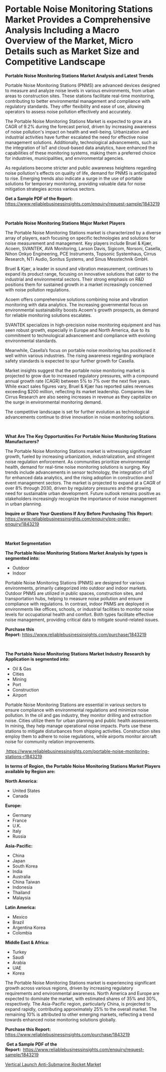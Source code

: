 <p><h1>Portable Noise Monitoring Stations Market Provides a Comprehensive Analysis Including a Macro Overview of the Market, Micro Details such as Market Size and Competitive Landscape</h1></p><p><strong>Portable Noise Monitoring Stations Market Analysis and Latest Trends</strong></p>
<p><p>Portable Noise Monitoring Stations (PNMS) are advanced devices designed to measure and analyze noise levels in various environments, from urban areas to construction sites. These stations facilitate real-time monitoring, contributing to better environmental management and compliance with regulatory standards. They offer flexibility and ease of use, allowing operators to assess noise pollution effectively and accurately.</p><p>The Portable Noise Monitoring Stations Market is expected to grow at a CAGR of 9.2% during the forecast period, driven by increasing awareness of noise pollution's impact on health and well-being. Urbanization and industrial activities have further escalated the need for effective noise management solutions. Additionally, technological advancements, such as the integration of IoT and cloud-based data analytics, have enhanced the capabilities of these monitoring systems, making them a preferred choice for industries, municipalities, and environmental agencies.</p><p>As regulations become stricter and public awareness heightens regarding noise pollution's effects on quality of life, demand for PNMS is anticipated to rise. Emerging trends also indicate a surge in the use of portable solutions for temporary monitoring, providing valuable data for noise mitigation strategies across various sectors.</p></p>
<p><strong>Get a Sample PDF of the Report:&nbsp;</strong> <a href="https://www.reliablebusinessinsights.com/enquiry/request-sample/1843219?utm_campaign=3134&utm_medium=2&utm_source=Github&utm_content=ia&utm_term=12042025&utm_id=portable-noise-monitoring-stations">https://www.reliablebusinessinsights.com/enquiry/request-sample/1843219</a></p>
<p>&nbsp;</p>
<p><strong>Portable Noise Monitoring Stations Major Market Players</strong></p>
<p><p>The Portable Noise Monitoring Stations market is characterized by a diverse array of players, each focusing on specific technologies and solutions for noise measurement and management. Key players include Bruel & Kjær, Acoem, SVANTEK, AVA Monitoring, Larson Davis, Sigicom, Norsoni, Casella, Nihon Onkyo Engineering, PCE Instruments, Topsonic Systemhaus, Cirrus Research, NTi Audio, Sonitus Systems, and Sinus Messtechnik GmbH.</p><p>Bruel & Kjær, a leader in sound and vibration measurement, continues to expand its product range, focusing on innovative solutions that cater to the industrial and environmental sectors. Their strong emphasis on R&D positions them for sustained growth in a market increasingly concerned with noise pollution regulations. </p><p>Acoem offers comprehensive solutions combining noise and vibration monitoring with data analytics. The increasing governmental focus on environmental sustainability boosts Acoem's growth prospects, as demand for reliable monitoring solutions escalates.</p><p>SVANTEK specializes in high-precision noise monitoring equipment and has seen robust growth, especially in Europe and North America, due to its commitment to technological advancement and compliance with evolving environmental standards.</p><p>Meanwhile, Casella’s focus on portable noise monitoring has positioned it well within various industries. The rising awareness regarding workplace safety standards is expected to spur further growth for Casella.</p><p>Market insights suggest that the portable noise monitoring market is projected to grow due to increased regulatory pressures, with a compound annual growth rate (CAGR) between 5% to 7% over the next five years. While exact sales figures vary, Bruel & Kjær has reported sales revenues exceeding $200 million, reflecting its market leadership. Companies like Cirrus Research are also seeing increases in revenue as they capitalize on the surge in environmental monitoring demand.</p><p>The competitive landscape is set for further evolution as technological advancements continue to drive innovation in noise monitoring solutions.</p></p>
<p>&nbsp;</p>
<p><strong>What Are The Key Opportunities For Portable Noise Monitoring Stations Manufacturers?</strong></p>
<p><p>The Portable Noise Monitoring Stations market is witnessing significant growth, fueled by increasing urbanization, industrialization, and stringent noise regulation enforcement. As communities prioritize environmental health, demand for real-time noise monitoring solutions is surging. Key trends include advancements in sensor technology, the integration of IoT for enhanced data analytics, and the rising adoption in construction and event management sectors. The market is projected to expand at a CAGR of over 8% through 2030, driven by regulatory pressures and the growing need for sustainable urban development. Future outlook remains positive as stakeholders increasingly recognize the importance of noise management in urban planning.</p></p>
<p><strong>Inquire or Share Your Questions If Any Before Purchasing This Report:</strong> <a href="https://www.reliablebusinessinsights.com/enquiry/pre-order-enquiry/1843219?utm_campaign=3134&utm_medium=2&utm_source=Github&utm_content=ia&utm_term=12042025&utm_id=portable-noise-monitoring-stations">https://www.reliablebusinessinsights.com/enquiry/pre-order-enquiry/1843219</a></p>
<p>&nbsp;</p>
<p><strong>Market Segmentation</strong></p>
<p><strong>The Portable Noise Monitoring Stations Market Analysis by types is segmented into:</strong></p>
<p><ul><li>Outdoor</li><li>Indoor</li></ul></p>
<p><p>Portable Noise Monitoring Stations (PNMS) are designed for various environments, primarily categorized into outdoor and indoor markets. Outdoor PNMS are utilized in public spaces, construction sites, and transportation hubs, helping to measure noise pollution and ensure compliance with regulations. In contrast, indoor PNMS are deployed in environments like offices, schools, or industrial facilities to monitor noise levels for occupational health and comfort. Both types facilitate effective noise management, providing critical data to mitigate sound-related issues.</p></p>
<p><strong>Purchase this Report:&nbsp;</strong><a href="https://www.reliablebusinessinsights.com/purchase/1843219?utm_campaign=3134&utm_medium=2&utm_source=Github&utm_content=ia&utm_term=12042025&utm_id=portable-noise-monitoring-stations">https://www.reliablebusinessinsights.com/purchase/1843219</a></p>
<p>&nbsp;</p>
<p><strong>The Portable Noise Monitoring Stations Market Industry Research by Application is segmented into:</strong></p>
<p><ul><li>Oil & Gas</li><li>Cities</li><li>Mining</li><li>Port</li><li>Construction</li><li>Airport</li></ul></p>
<p><p>Portable Noise Monitoring Stations are essential in various sectors to ensure compliance with environmental regulations and minimize noise pollution. In the oil and gas industry, they monitor drilling and extraction noise. Cities utilize them for urban planning and public health assessments. In mining, they help manage operational noise impacts. Ports use these stations to mitigate disturbances from shipping activities. Construction sites employ them to adhere to noise regulations, while airports monitor aircraft noise for community relation improvements.</p></p>
<p><a href="https://www.reliablebusinessinsights.com/portable-noise-monitoring-stations-r1843219?utm_campaign=3134&utm_medium=2&utm_source=Github&utm_content=ia&utm_term=12042025&utm_id=portable-noise-monitoring-stations">&nbsp;https://www.reliablebusinessinsights.com/portable-noise-monitoring-stations-r1843219</a></p>
<p><strong>In terms of Region, the Portable Noise Monitoring Stations Market Players available by Region are:</strong></p>
<p>
    <p> <strong> North America: </strong>
        <ul>
            <li>United States</li>
            <li>Canada</li>
        </ul>
        </p> 
    <p> <strong> Europe: </strong>
        <ul>
            <li>Germany</li>
            <li>France</li>
            <li>U.K.</li>
            <li>Italy</li>
            <li>Russia</li>
        </ul>
        </p> 
    <p> <strong> Asia-Pacific: </strong>
        <ul>
            <li>China</li>
            <li>Japan</li>
            <li>South Korea</li>
            <li>India</li>
            <li>Australia</li>
            <li>China Taiwan</li>
            <li>Indonesia</li>
            <li>Thailand</li>
            <li>Malaysia</li>
        </ul>
        </p> 
    <p> <strong> Latin America: </strong>
        <ul>
            <li>Mexico</li>
            <li>Brazil</li>
            <li>Argentina Korea</li>
            <li>Colombia</li>
        </ul>
        </p> 
    <p> <strong> Middle East & Africa: </strong>
        <ul>
            <li>Turkey</li>
            <li>Saudi</li>
            <li>Arabia</li>
            <li>UAE</li>
            <li>Korea</li>
        </ul>
    </p>
    </p>
<p><p>The Portable Noise Monitoring Stations market is experiencing significant growth across various regions, driven by increasing regulatory requirements and environmental awareness. North America and Europe are expected to dominate the market, with estimated shares of 35% and 30%, respectively. The Asia-Pacific region, particularly China, is projected to expand rapidly, contributing approximately 25% to the overall market. The remaining 10% is attributed to other emerging markets, reflecting a trend towards enhanced noise monitoring solutions globally.</p></p>
<p><strong>Purchase this Report: </strong><a href="https://www.reliablebusinessinsights.com/purchase/1843219?utm_campaign=3134&utm_medium=2&utm_source=Github&utm_content=ia&utm_term=12042025&utm_id=portable-noise-monitoring-stations">https://www.reliablebusinessinsights.com/purchase/1843219</a></p>
<p>&nbsp;<strong>Get a Sample PDF of the Report:&nbsp;&nbsp;</strong><a href="https://www.reliablebusinessinsights.com/enquiry/request-sample/1843219?utm_campaign=3134&utm_medium=2&utm_source=Github&utm_content=ia&utm_term=12042025&utm_id=portable-noise-monitoring-stations">https://www.reliablebusinessinsights.com/enquiry/request-sample/1843219</a></p>
<p><strong></strong></p>
<p><p><a href="https://github.com/dushornerfe/Market-Research-Report-List-1/blob/main/vertical-launch-anti-submarine-rocket-market.md?utm_campaign=3134&utm_medium=2&utm_source=Github&utm_content=ia&utm_term=12042025&utm_id=portable-noise-monitoring-stations">Vertical Launch Anti-Submarine Rocket Market</a></p></p>